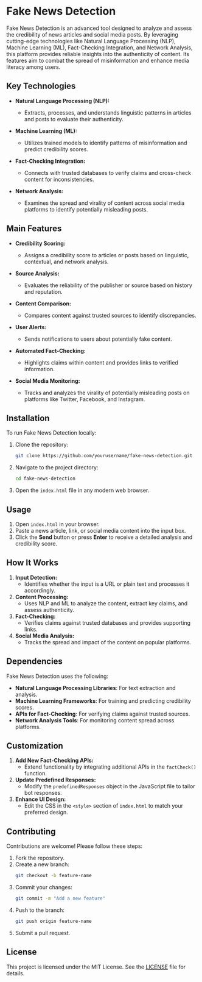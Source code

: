 # Fake News Detection

Fake News Detection is an advanced tool designed to analyze and assess the credibility of news articles and social media posts. By leveraging cutting-edge technologies like Natural Language Processing (NLP), Machine Learning (ML), Fact-Checking Integration, and Network Analysis, this platform provides reliable insights into the authenticity of content. Its features aim to combat the spread of misinformation and enhance media literacy among users.

## Key Technologies

- **Natural Language Processing (NLP):**
  - Extracts, processes, and understands linguistic patterns in articles and posts to evaluate their authenticity.

- **Machine Learning (ML):**
  - Utilizes trained models to identify patterns of misinformation and predict credibility scores.

- **Fact-Checking Integration:**
  - Connects with trusted databases to verify claims and cross-check content for inconsistencies.

- **Network Analysis:**
  - Examines the spread and virality of content across social media platforms to identify potentially misleading posts.

## Main Features

- **Credibility Scoring:**
  - Assigns a credibility score to articles or posts based on linguistic, contextual, and network analysis.

- **Source Analysis:**
  - Evaluates the reliability of the publisher or source based on history and reputation.

- **Content Comparison:**
  - Compares content against trusted sources to identify discrepancies.

- **User Alerts:**
  - Sends notifications to users about potentially fake content.

- **Automated Fact-Checking:**
  - Highlights claims within content and provides links to verified information.

- **Social Media Monitoring:**
  - Tracks and analyzes the virality of potentially misleading posts on platforms like Twitter, Facebook, and Instagram.

## Installation

To run Fake News Detection locally:

1. Clone the repository:
   ```bash
   git clone https://github.com/yourusername/fake-news-detection.git
   ```
2. Navigate to the project directory:
   ```bash
   cd fake-news-detection
   ```
3. Open the `index.html` file in any modern web browser.

## Usage

1. Open `index.html` in your browser.
2. Paste a news article, link, or social media content into the input box.
3. Click the **Send** button or press **Enter** to receive a detailed analysis and credibility score.

## How It Works

1. **Input Detection:**
   - Identifies whether the input is a URL or plain text and processes it accordingly.
2. **Content Processing:**
   - Uses NLP and ML to analyze the content, extract key claims, and assess authenticity.
3. **Fact-Checking:**
   - Verifies claims against trusted databases and provides supporting links.
4. **Social Media Analysis:**
   - Tracks the spread and impact of the content on popular platforms.

## Dependencies

Fake News Detection uses the following:

- **Natural Language Processing Libraries**: For text extraction and analysis.
- **Machine Learning Frameworks**: For training and predicting credibility scores.
- **APIs for Fact-Checking**: For verifying claims against trusted sources.
- **Network Analysis Tools**: For monitoring content spread across platforms.

## Customization

1. **Add New Fact-Checking APIs:**
   - Extend functionality by integrating additional APIs in the `factCheck()` function.
2. **Update Predefined Responses:**
   - Modify the `predefinedResponses` object in the JavaScript file to tailor bot responses.
3. **Enhance UI Design:**
   - Edit the CSS in the `<style>` section of `index.html` to match your preferred design.

## Contributing

Contributions are welcome! Please follow these steps:

1. Fork the repository.
2. Create a new branch:
   ```bash
   git checkout -b feature-name
   ```
3. Commit your changes:
   ```bash
   git commit -m "Add a new feature"
   ```
4. Push to the branch:
   ```bash
   git push origin feature-name
   ```
5. Submit a pull request.

## License

This project is licensed under the MIT License. See the [LICENSE](LICENSE) file for details.

